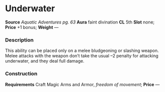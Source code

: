 ﻿---
name: "Underwater"
type: "weapon_quality"
price: "+1 bonus"
description: |
  "This ability can be placed only on a melee bludgeoning or slashing weapon. Melee attacks with the weapon don’t take the usual –2 penalty for attacking underwater, and they deal full damage."
---

#  Underwater

**Source** _Aquatic Adventures pg. 63_
**Aura** faint divination **CL** 5th
**Slot** none; **Price** +1 bonus; **Weight** —

### Description

This ability can be placed only on a melee bludgeoning or slashing weapon. Melee attacks with the weapon don’t take the usual –2 penalty for attacking underwater, and they deal full damage.

### Construction

**Requirements** Craft Magic Arms and Armor, _freedom of movement_; **Price** —